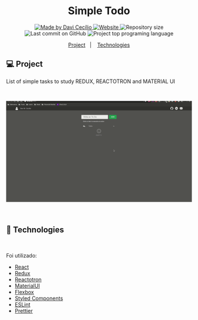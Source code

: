   <h1 align="center">Simple Todo</h1>

<p align="center">
<a href="https://github.com/DaviCecilio" target="_blank">
  <img alt="Made by Davi Cecílio" src="https://img.shields.io/badge/made%20by-Davi%20Cec%C3%ADlio-brightgreen">
  </a>
  <a href="https://davicecilio.github.io/gitcompare-hooks/" target="_blank">
  <img alt="Website" src="https://img.shields.io/website?url=https%3A%2F%2Fdavicecilio.github.io/redux-todos/%2F">
  </a>
   <img alt="Repository size" src="https://img.shields.io/github/repo-size/daviCecilio/redux-todos?color=34cb79">
  <img alt="Last commit on GitHub" src="https://img.shields.io/github/last-commit/davicecilio/redux-todos?color=34cb79">
  <img alt="Project top programing language" src="https://img.shields.io/github/languages/top/davicecilio/redux-todos?color=34cb79">
</p>

<p align="center">
  <a href="#computer-project">Project</a>&nbsp;&nbsp;&nbsp;|&nbsp;&nbsp;&nbsp;
  <a href="#rocket-technologies">Technologies</a>

## :computer: Project

List of simple tasks to study REDUX, REACTOTRON and MATERIAL UI

<br/>

 <p align="center">
 <a href="https://davicecilio.github.io/redux-todos/" target="_blank">
  <img src="./src/assets/animations/reduxTodoDemo.gif" alt="GIF - DEMO">
  </a>
</p>
<br/>

## :rocket: Technologies

<br/>
  <p>Foi utilizado:</p>

- [React](https://pt-br.reactjs.org/)
- [Redux](https://redux.js.org/)
- [Reactotron](https://github.com/infinitered/reactotron)
- [MaterialUI](https://material-ui.com/)
- [Flexbox](https://origamid.com/projetos/flexbox-guia-completo/)
- [Styled Components](https://styled-components.com/)
- [ESLint](https://eslint.org/)
- [Prettier](https://prettier.io/)

<br/>
